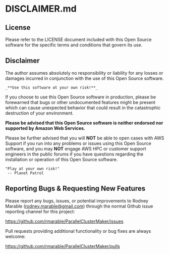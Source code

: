 # DISCLAIMER.md

## License

Please refer to the LICENSE document included with this Open Source software for the specific terms and conditions that govern its use.

## Disclaimer

The author assumes absolutely no responsibility or liability for any losses or damages incurred in conjunction with the use of this Open Source software.

```
_**Use this software at your own risk!**_
```

If you choose to use this Open Source software in production, please be forewarned that bugs or other undocumented features might be present which can cause unexpected behavior that could result in the catastrophic destruction of your environment.

**Please be advised that this Open Source software is neither endorsed nor supported by Amazon Web Services.**

Please be further advised that you will **NOT** be able to open cases with AWS Support if you run into any problems or issues using this Open Source software, and you may **NOT** engage AWS HPC or customer support engineers in the public forums if you have questions regarding the installation or operation of this Open Source software.

```
"Play at your own risk!"
 -- Planet Patrol
```

## Reporting Bugs & Requesting New Features

Please report any bugs, issues, or potential improvements to Rodney Marable (rodney.marable@gmail.com) through the normal Github issue reporting channel for this project:

https://github.com/rmarable/ParallelClusterMaker/issues

Pull requests providing additional functionality or bug fixes are always welcome:

https://github.com/rmarable/ParallelClusterMaker/pulls
